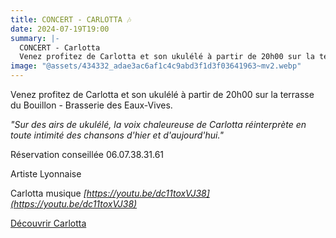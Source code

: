 ```yaml
---
title: CONCERT - CARLOTTA 🎶
date: 2024-07-19T19:00
summary: |-
  CONCERT - Carlotta
  Venez profitez de Carlotta et son ukulélé à partir de 20h00 sur la terrasse du Bouillon - Brasserie des Eaux-Vives.
image: "@assets/434332_adae3ac6af1c4c9abd3f1d3f03641963~mv2.webp"
---
```

Venez profitez de Carlotta et son ukulélé à partir de 20h00 sur la terrasse du Bouillon - Brasserie des Eaux-Vives.

_"Sur des airs de ukulélé, la voix chaleureuse de Carlotta réinterprète en toute intimité des chansons d'hier et d'aujourd'hui."_

Réservation conseillée 06.07.38.31.61

Artiste Lyonnaise

Carlotta musique _[https://youtu.be/dc11toxVJ38](https://youtu.be/dc11toxVJ38)_

[Découvrir Carlotta](https://charlyonstage.wixsite.com/carlotta)
